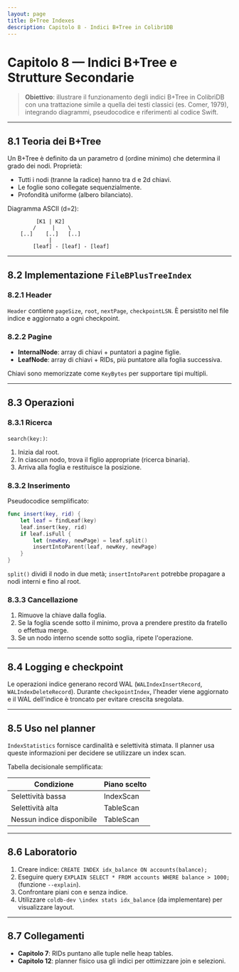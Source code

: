 ```yaml
---
layout: page
title: B+Tree Indexes
description: Capitolo 8 - Indici B+Tree in ColibrìDB
---
```


# Capitolo 8 — Indici B+Tree e Strutture Secondarie

> **Obiettivo**: illustrare il funzionamento degli indici B+Tree in ColibrìDB con una trattazione simile a quella dei testi classici (es. Comer, 1979), integrando diagrammi, pseudocodice e riferimenti al codice Swift.

---

## 8.1 Teoria dei B+Tree

Un B+Tree è definito da un parametro d (ordine minimo) che determina il grado dei nodi. Proprietà:
- Tutti i nodi (tranne la radice) hanno tra d e 2d chiavi.
- Le foglie sono collegate sequenzialmente.
- Profondità uniforme (albero bilanciato).

Diagramma ASCII (d=2):
```
         [K1 | K2]
        /     |    \
    [..]    [..]   [..]
             |
        [leaf] - [leaf] - [leaf]
```

---

## 8.2 Implementazione `FileBPlusTreeIndex`

### 8.2.1 Header
`Header` contiene `pageSize`, `root`, `nextPage`, `checkpointLSN`. È persistito nel file indice e aggiornato a ogni checkpoint.

### 8.2.2 Pagine
- **InternalNode**: array di chiavi + puntatori a pagine figlie.
- **LeafNode**: array di chiavi + RIDs, più puntatore alla foglia successiva.

Chiavi sono memorizzate come `KeyBytes` per supportare tipi multipli.

---

## 8.3 Operazioni

### 8.3.1 Ricerca
`search(key:)`:
1. Inizia dal root.
2. In ciascun nodo, trova il figlio appropriate (ricerca binaria).
3. Arriva alla foglia e restituisce la posizione.

### 8.3.2 Inserimento
Pseudocodice semplificato:
```swift
func insert(key, rid) {
    let leaf = findLeaf(key)
    leaf.insert(key, rid)
    if leaf.isFull {
        let (newKey, newPage) = leaf.split()
        insertIntoParent(leaf, newKey, newPage)
    }
}
```

`split()` dividi il nodo in due metà; `insertIntoParent` potrebbe propagare a nodi interni e fino al root.

### 8.3.3 Cancellazione
1. Rimuove la chiave dalla foglia.
2. Se la foglia scende sotto il minimo, prova a prendere prestito da fratello o effettua merge.
3. Se un nodo interno scende sotto soglia, ripete l'operazione.

---

## 8.4 Logging e checkpoint

Le operazioni indice generano record WAL (`WALIndexInsertRecord`, `WALIndexDeleteRecord`). Durante `checkpointIndex`, l'header viene aggiornato e il WAL dell'indice è troncato per evitare crescita sregolata.

---

## 8.5 Uso nel planner

`IndexStatistics` fornisce cardinalità e selettività stimata. Il planner usa queste informazioni per decidere se utilizzare un index scan.

Tabella decisionale semplificata:

| Condizione | Piano scelto |
|------------|--------------|
| Selettività bassa | IndexScan |
| Selettività alta | TableScan |
| Nessun indice disponibile | TableScan |

---

## 8.6 Laboratorio

1. Creare indice: `CREATE INDEX idx_balance ON accounts(balance);`
2. Eseguire query `EXPLAIN SELECT * FROM accounts WHERE balance > 1000;` (funzione `--explain`).
3. Confrontare piani con e senza indice.
4. Utilizzare `coldb-dev \index stats idx_balance` (da implementare) per visualizzare layout.

---

## 8.7 Collegamenti
- **Capitolo 7**: RIDs puntano alle tuple nelle heap tables.
- **Capitolo 12**: planner fisico usa gli indici per ottimizzare join e selezioni.

